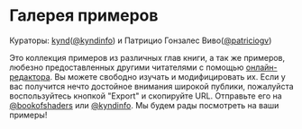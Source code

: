 # Галерея примеров

<p class="gallery_author">Кураторы: <a href="https://www.kynd.info">kynd</a>(<a href="https://twitter.com/kyndinfo">@kyndinfo</a>) и Патрицио Гонзалес Виво(<a href="https://twitter.com/patriciogv">@patriciogv</a>)</p>

Это коллекция примеров из различных глав книги, а так же примеров, любезно предоставленных другими читателями с помощью [онлайн-редактора](http://editor.thebookofshaders.com/). Вы можете свободно изучать и модифицировать их. Если у вас получится нечто достойное внимания широкой публики, пожалуйста воспользуйтесь кнопкой "Export" и скопируйте URL. Отправьте его на [@bookofshaders](https://twitter.com/bookofshaders) или [@kyndinfo](https://twitter.com/kyndinfo). Мы будем рады посмотреть на ваши примеры!
